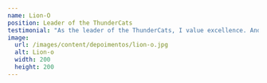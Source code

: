 ```yaml
---
name: Lion-O
position: Leader of the ThunderCats
testimonial: "As the leader of the ThunderCats, I value excellence. And that's exactly what Palma Productions offers. They are true professionals."
image:
  url: /images/content/depoimentos/lion-o.jpg
  alt: Lion-o
  width: 200
  height: 200
---
```

